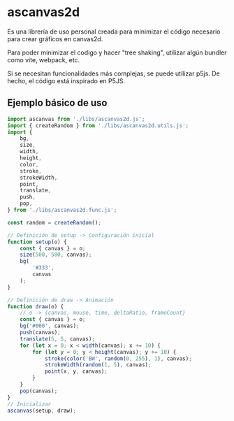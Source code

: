 # ascanvas2d

Es una librería de uso personal creada para minimizar el código necesario para crear gráficos en canvas2d.

Para poder minimizar el codigo y hacer "tree shaking", utilizar algún bundler como vite, webpack, etc.

Si se necesitan funcionalidades más complejas, se puede utilizar p5js. De hecho, el código está inspirado en P5JS.

## Ejemplo básico de uso

```js
import ascanvas from './libs/ascanvas2d.js';
import { createRandom } from './libs/ascanvas2d.utils.js';
import {
    bg,
    size,
    width,
    height,
    color,
    stroke,
    strokeWidth,
    point,
    translate,
    push,
    pop,
} from './libs/ascanvas2d.func.js';

const random = createRandom();

// Definición de setup -> Configuración inicial
function setup(o) {
    const { canvas } = o;
    size(500, 500, canvas);
    bg(
        '#333',
        canvas
    );
}

// Definición de draw -> Animación
function draw(o) {
    // o -> {canvas, mouse, time, deltaRatio, frameCount}
    const { canvas } = o;
    bg('#000', canvas);
    push(canvas);
    translate(5, 5, canvas);
    for (let x = 0; x < width(canvas); x += 10) {
        for (let y = 0; y < height(canvas); y += 10) {
            stroke(color('BW', random(0, 255), 1), canvas);
            strokeWidth(random(1, 5), canvas);
            point(x, y, canvas);
        }
    }
    pop(canvas);
}
// Inicializar
ascanvas(setup, draw);
```
